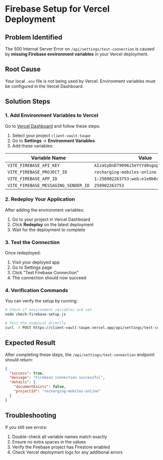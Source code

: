 # Firebase Setup for Vercel Deployment

## Problem Identified
The 500 Internal Server Error on `/api/settings/test-connection` is caused by **missing Firebase environment variables** in your Vercel deployment.

## Root Cause
Your local `.env` file is not being used by Vercel. Environment variables must be configured in the Vercel Dashboard.

## Solution Steps

### 1. Add Environment Variables to Vercel

Go to [Vercel Dashboard](https://vercel.com/dashboard) and follow these steps:

1. Select your project `client-vault-taupe`
2. Go to **Settings** → **Environment Variables**
3. Add these variables:

| Variable Name | Value |
|---------------|--------|
| `VITE_FIREBASE_API_KEY` | `AIzaSyDnD79096i5eYtYd0sgupdwZIOVZsWC4Lw` |
| `VITE_FIREBASE_PROJECT_ID` | `recharging-mobiles-online` |
| `VITE_FIREBASE_APP_ID` | `1:258902263753:web:e1e0b6c7adabbec4714a18` |
| `VITE_FIREBASE_MESSAGING_SENDER_ID` | `258902263753` |

### 2. Redeploy Your Application

After adding the environment variables:
1. Go to your project in Vercel Dashboard
2. Click **Redeploy** on the latest deployment
3. Wait for the deployment to complete

### 3. Test the Connection

Once redeployed:
1. Visit your deployed app
2. Go to Settings page
3. Click "Test Firebase Connection"
4. The connection should now succeed

### 4. Verification Commands

You can verify the setup by running:
```bash
# Check if environment variables are set
node check-firebase-setup.js

# Test the endpoint directly
curl -X POST https://client-vault-taupe.vercel.app/api/settings/test-connection
```

## Expected Result
After completing these steps, the `/api/settings/test-connection` endpoint should return:
```json
{
  "success": true,
  "message": "Firebase connection successful",
  "details": {
    "documentExists": false,
    "projectId": "recharging-mobiles-online"
  }
}
```

## Troubleshooting
If you still see errors:
1. Double-check all variable names match exactly
2. Ensure no extra spaces in the values
3. Verify the Firebase project has Firestore enabled
4. Check Vercel deployment logs for any additional errors
